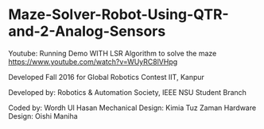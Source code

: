 # Maze-Solver-Robot-Using-QTR-and-2-Analog-Sensors

Youtube: 
Running Demo WITH LSR Algorithm to solve the maze
https://www.youtube.com/watch?v=WUyRC8lVHpg


Developed Fall 2016 for Global Robotics Contest IIT, Kanpur

Developed by: Robotics & Automation Society, IEEE NSU Student Branch

Coded by: Wordh Ul Hasan
Mechanical Design: Kimia Tuz Zaman
Hardware Design: Oishi Maniha
